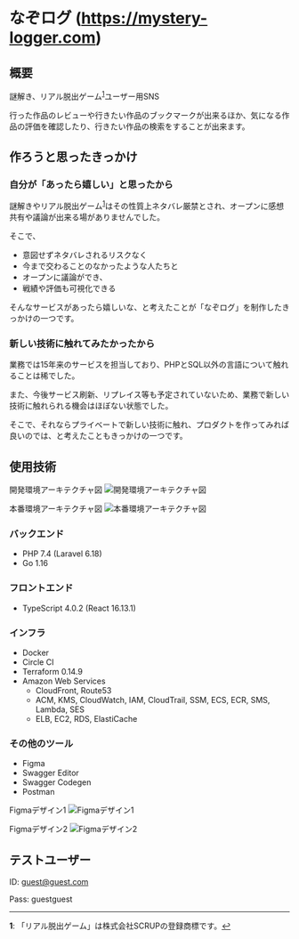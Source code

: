 # なぞログ (https://mystery-logger.com)

## 概要
謎解き、リアル脱出ゲーム<sup id="a1">[1](#f1)</sup>ユーザー用SNS

行った作品のレビューや行きたい作品のブックマークが出来るほか、気になる作品の評価を確認したり、行きたい作品の検索をすることが出来ます。

## 作ろうと思ったきっかけ
### 自分が「あったら嬉しい」と思ったから
謎解きやリアル脱出ゲーム<sup id="a2">[1](#f1)</sup>はその性質上ネタバレ厳禁とされ、オープンに感想共有や議論が出来る場がありませんでした。

そこで、

- 意図せずネタバレされるリスクなく
- 今まで交わることのなかったような人たちと
- オープンに議論ができ、
- 戦績や評価も可視化できる

そんなサービスがあったら嬉しいな、と考えたことが「なぞログ」を制作したきっかけの一つです。

### 新しい技術に触れてみたかったから

業務では15年来のサービスを担当しており、PHPとSQL以外の言語について触れることは稀でした。

また、今後サービス刷新、リプレイス等も予定されていないため、業務で新しい技術に触れられる機会はほぼない状態でした。

そこで、それならプライベートで新しい技術に触れ、プロダクトを作ってみれば良いのでは、と考えたこともきっかけの一つです。

## 使用技術

開発環境アーキテクチャ図
![開発環境アーキテクチャ図](https://github.com/KEY60228/mystery_logger3.0_api/assets/56732734/a99da8d5-71d9-4ebf-8051-3eb86eaf3255)

本番環境アーキテクチャ図
![本番環境アーキテクチャ図](https://github.com/KEY60228/mystery_logger3.0_api/assets/56732734/a7262dce-7d29-4225-852f-58fd4b55708b)

### バックエンド

- PHP 7.4 (Laravel 6.18)
- Go 1.16

### フロントエンド

- TypeScript 4.0.2 (React 16.13.1)

### インフラ

- Docker
- Circle CI
- Terraform 0.14.9
- Amazon Web Services
  - CloudFront, Route53
  - ACM, KMS, CloudWatch, IAM, CloudTrail, SSM, ECS, ECR, SMS, Lambda, SES
  - ELB, EC2, RDS, ElastiCache

### その他のツール

- Figma
- Swagger Editor
- Swagger Codegen
- Postman

Figmaデザイン1
![Figmaデザイン1](https://github.com/KEY60228/mystery_logger3.0_api/assets/56732734/cb1ce4bf-2712-4f53-bb87-90f83247028d)

Figmaデザイン2
![Figmaデザイン2](https://github.com/KEY60228/mystery_logger3.0_api/assets/56732734/2065fd77-8b9f-4e6f-971a-dcdd7faa3e04)

## テストユーザー

ID: guest@guest.com

Pass: guestguest

---

<b id="f1">1</b>: 「リアル脱出ゲーム」は株式会社SCRUPの登録商標です。[↩](#a1)
